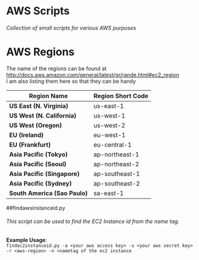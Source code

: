 # AWS Scripts
###### Collection of small scripts for various AWS purposes

# AWS Regions  
The name of the regions can be found at http://docs.aws.amazon.com/general/latest/gr/rande.html#ec2_region  
I am also listing them here so that they can be handy


| Region Name | Region Short Code |
| ------------- | ------------- |
|**US East (N. Virginia)**|us-east-1|
|**US West (N. California)**|us-west-1|
|**US West (Oregon)**|us-west-2|
|**EU (Ireland)**|eu-west-1|
|**EU (Frankfurt)**|eu-central-1|
|**Asia Pacific (Tokyo)**|ap-northeast-1|
|**Asia Pacific (Seoul)**|ap-northeast-2| 
|**Asia Pacific (Singapore)**|ap-southeast-1|
|**Asia Pacific (Sydney)**|ap-southeast-2|
|**South America (Sao Paulo)**|sa-east-1|

##findawsinstanceid.py
###### This script can be used to find the EC2 Instance id from the name tag.
**Example Usage**:  
```findec2instanceid.py -a <your aws access key> -s <your aws secret key> -r <aws-region> -n <nametag of the ec2 instance```
